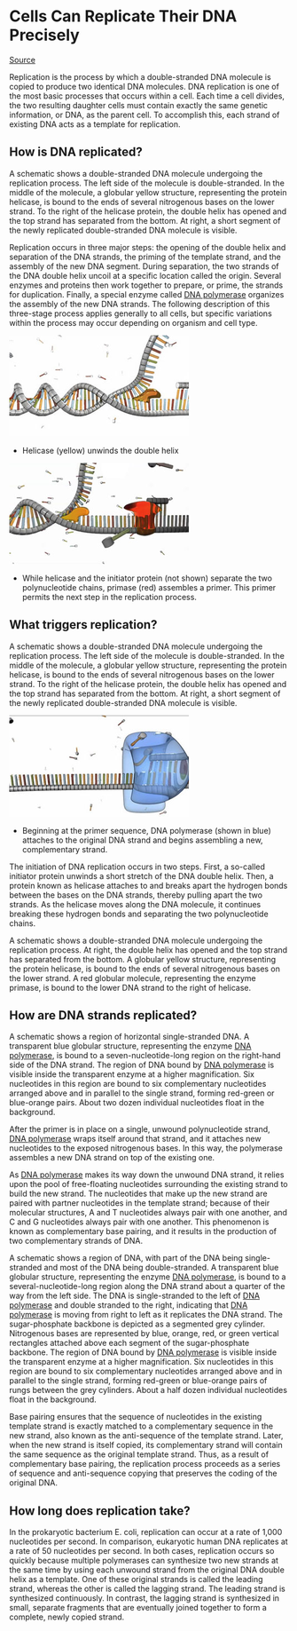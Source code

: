 # Cells Can Replicate Their DNA Precisely

[Source](https://www.nature.com/scitable/topicpage/cells-can-replicate-their-dna-precisely-6524830/)

Replication is the process by which a double-stranded DNA molecule is copied to produce two identical DNA molecules. DNA replication is one of the most basic processes that occurs within a cell. Each time a cell divides, the two resulting daughter cells must contain exactly the same genetic information, or DNA, as the parent cell. To accomplish this, each strand of existing DNA acts as a template for replication.

## How is DNA replicated?

A schematic shows a double-stranded DNA molecule undergoing the replication process. The left side of the molecule is double-stranded. In the middle of the molecule, a globular yellow structure, representing the protein helicase, is bound to the ends of several nitrogenous bases on the lower strand.  To the right of the helicase protein, the double helix has opened and the top strand has separated from the bottom. At right, a short segment of the newly replicated double-stranded DNA molecule is visible.


Replication occurs in three major steps: the opening of the double helix and separation of the DNA strands, the priming of the template strand, and the assembly of the new DNA segment. During separation, the two strands of the DNA double helix uncoil at a specific location called the origin. Several enzymes and proteins then work together to prepare, or prime, the strands for duplication. Finally, a special enzyme called [DNA polymerase](https://en.wikipedia.org/wiki/DNA_polymerase) organizes the assembly of the new DNA strands. The following description of this three-stage process applies generally to all cells, but specific variations within the process may occur depending on organism and cell type.

![Figure 1: Helicase (yellow) unwinds the double helix](unit_1_3_figure1_0.jpg)

- Helicase (yellow) unwinds the double helix

![fig 2](unit_1_3_figure2_0.jpg)

- While helicase and the initiator protein (not shown) separate the two polynucleotide chains, primase (red) assembles a primer. This primer permits the next step in the replication process.

## What triggers replication?

A schematic shows a double-stranded DNA molecule undergoing the replication process. The left side of the molecule is double-stranded. In the middle of the molecule, a globular yellow structure, representing the protein helicase, is bound to the ends of several nitrogenous bases on the lower strand. To the right of the helicase protein, the double helix has opened and the top strand has separated from the bottom. At right, a short segment of the newly replicated double-stranded DNA molecule is visible.

![fig 3](EssGen_polymerase-start_MID_fixed_0.jpg)

- Beginning at the primer sequence, DNA polymerase (shown in blue) attaches to the original DNA strand and begins assembling a new, complementary strand.

The initiation of DNA replication occurs in two steps. First, a so-called initiator protein unwinds a short stretch of the DNA double helix. Then, a protein known as helicase attaches to and breaks apart the hydrogen bonds between the bases on the DNA strands, thereby pulling apart the two strands. As the helicase moves along the DNA molecule, it continues breaking these hydrogen bonds and separating the two polynucleotide chains.

A schematic shows a double-stranded DNA molecule undergoing the replication process. At right, the double helix has opened and the top strand has separated from the bottom. A globular yellow structure, representing the protein helicase, is bound to the ends of several nitrogenous bases on the lower strand. A red globular molecule, representing the enzyme primase, is bound to the lower DNA strand to the right of helicase.

## How are DNA strands replicated?

A schematic shows a region of horizontal single-stranded DNA. A transparent blue globular structure, representing the enzyme [DNA polymerase](https://en.wikipedia.org/wiki/DNA_polymerase), is bound to a seven-nucleotide-long region on the right-hand side of the DNA strand. The region of DNA bound by [DNA polymerase](https://en.wikipedia.org/wiki/DNA_polymerase) is visible inside the transparent enzyme at a higher magnification. Six nucleotides in this region are bound to six complementary nucleotides arranged above and in parallel to the single strand, forming red-green or blue-orange pairs. About two dozen individual nucleotides float in the background.

After the primer is in place on a single, unwound polynucleotide strand, [DNA polymerase](https://en.wikipedia.org/wiki/DNA_polymerase) wraps itself around that strand, and it attaches new nucleotides to the exposed nitrogenous bases. In this way, the polymerase assembles a new DNA strand on top of the existing one.

As [DNA polymerase](https://en.wikipedia.org/wiki/DNA_polymerase) makes its way down the unwound DNA strand, it relies upon the pool of free-floating nucleotides surrounding the existing strand to build the new strand. The nucleotides that make up the new strand are paired with partner nucleotides in the template strand; because of their molecular structures, A and T nucleotides always pair with one another, and C and G nucleotides always pair with one another. This phenomenon is known as complementary base pairing, and it results in the production of two complementary strands of DNA.

A schematic shows a region of DNA, with part of the DNA being single-stranded and most of the DNA being double-stranded. A transparent blue globular structure, representing the enzyme [DNA polymerase](https://en.wikipedia.org/wiki/DNA_polymerase), is bound to a several-nucleotide-long region along the DNA strand about a quarter of the way from the left side. The DNA is single-stranded to the left of [DNA polymerase](https://en.wikipedia.org/wiki/DNA_polymerase) and double stranded to the right, indicating that [DNA polymerase](https://en.wikipedia.org/wiki/DNA_polymerase) is moving from right to left as it replicates the DNA strand. The sugar-phosphate backbone is depicted as a segmented grey cylinder. Nitrogenous bases are represented by blue, orange, red, or green vertical rectangles attached above each segment of the sugar-phosphate backbone. The region of DNA bound by [DNA polymerase](https://en.wikipedia.org/wiki/DNA_polymerase) is visible inside the transparent enzyme at a higher magnification. Six nucleotides in this region are bound to six complementary nucleotides arranged above and in parallel to the single strand, forming red-green or blue-orange pairs of rungs between the grey cylinders. About a half dozen individual nucleotides float in the background.

Base pairing ensures that the sequence of nucleotides in the existing template strand is exactly matched to a complementary sequence in the new strand, also known as the anti-sequence of the template strand. Later, when the new strand is itself copied, its complementary strand will contain the same sequence as the original template strand. Thus, as a result of complementary base pairing, the replication process proceeds as a series of sequence and anti-sequence copying that preserves the coding of the original DNA.

## How long does replication take?

In the prokaryotic bacterium E. coli, replication can occur at a rate of 1,000 nucleotides per second. In comparison, eukaryotic human DNA replicates at a rate of 50 nucleotides per second. In both cases, replication occurs so quickly because multiple polymerases can synthesize two new strands at the same time by using each unwound strand from the original DNA double helix as a template. One of these original strands is called the leading strand, whereas the other is called the lagging strand. The leading strand is synthesized continuously. In contrast, the lagging strand is synthesized in small, separate fragments that are eventually joined together to form a complete, newly copied strand.

